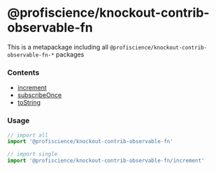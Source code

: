 # @profiscience/knockout-contrib-observable-fn

This is a metapackage including all `@profiscience/knockout-contrib-observable-fn-*` packages

### Contents
- [increment](../observable.fns.increment)
- [subscribeOnce](../observable.fns.subscribeOnce)
- [toString](../observable.fns.toString)

### Usage

```javascript
// import all
import '@profiscience/knockout-contrib-observable-fn'

// import single
import '@profiscience/knockout-contrib-observable-fn/increment'
```